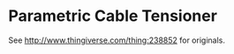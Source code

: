 Parametric Cable Tensioner
==========================

See http://www.thingiverse.com/thing:238852 for originals.
